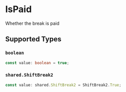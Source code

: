# IsPaid

Whether the break is paid


## Supported Types

### `boolean`

```typescript
const value: boolean = true;
```

### `shared.ShiftBreak2`

```typescript
const value: shared.ShiftBreak2 = ShiftBreak2.True;
```

